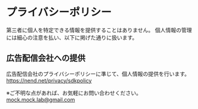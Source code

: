 # プライバシーポリシー

第三者に個人を特定できる情報を提供することはありません。
個人情報の管理には細心の注意を払い、以下に掲げた通りに扱います。

## 広告配信会社への提供
広告配信会社のプライバシーポリシーに準じて、個人情報の提供を行います。
https://nend.net/privacy/sdkpolicy

※ご不明な点があれば、お気軽にお問い合わせください。
mock.mock.lab@gmail.com

